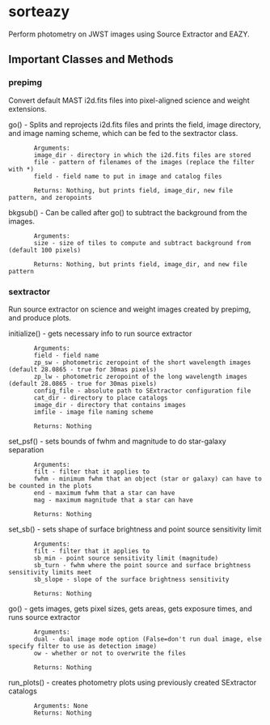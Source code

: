 # sorteazy
Perform photometry on JWST images using Source Extractor and EAZY.

## Important Classes and Methods

### prepimg

Convert default MAST i2d.fits files into pixel-aligned science and weight extensions.

go() - Splits and reprojects i2d.fits files and prints the field, image directory, and image naming scheme, which can be fed to the sextractor class.

           Arguments: 
           image_dir - directory in which the i2d.fits files are stored
           file - pattern of filenames of the images (replace the filter with *)        
           field - field name to put in image and catalog files

           Returns: Nothing, but prints field, image_dir, new file pattern, and zeropoints


bkgsub() - Can be called after go() to subtract the background from the images.

           Arguments: 
           size - size of tiles to compute and subtract background from (default 100 pixels)

           Returns: Nothing, but prints field, image_dir, and new file pattern


### sextractor

Run source extractor on science and weight images created by prepimg, and produce plots.

initialize() - gets necessary info to run source extractor

           Arguments: 
           field - field name
           zp_sw - photometric zeropoint of the short wavelength images (default 28.0865 - true for 30mas pixels)
           zp_lw - photometric zeropoint of the long wavelength images (default 28.0865 - true for 30mas pixels)
           config_file - absolute path to SExtractor configuration file
           cat_dir - directory to place catalogs
           image_dir - directory that contains images
           imfile - image file naming scheme

           Returns: Nothing

set_psf() - sets bounds of fwhm and magnitude to do star-galaxy separation

           Arguments: 
           filt - filter that it applies to
           fwhm - minimum fwhm that an object (star or galaxy) can have to be counted in the plots
           end - maximum fwhm that a star can have
           mag - maximum magnitude that a star can have

           Returns: Nothing

set_sb() - sets shape of surface brightness and point source sensitivity limit

           Arguments: 
           filt - filter that it applies to
           sb_min - point source sensitivity limit (magnitude)
           sb_turn - fwhm where the point source and surface brightness sensitivity limits meet
           sb_slope - slope of the surface brightness sensitivity

           Returns: Nothing

go() - gets images, gets pixel sizes, gets areas, gets exposure times, and runs source extractor

           Arguments: 
           dual - dual image mode option (False=don't run dual image, else specify filter to use as detection image)
           ow - whether or not to overwrite the files

           Returns: Nothing

run_plots() - creates photometry plots using previously created SExtractor catalogs

           Arguments: None
           Returns: Nothing
           
